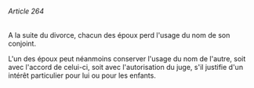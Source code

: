 ###### Article 264

A la suite du divorce, chacun des époux perd l'usage du nom de son conjoint.

L'un des époux peut néanmoins conserver l'usage du nom de l'autre, soit avec l'accord de celui-ci, soit avec l'autorisation du juge, s'il justifie d'un intérêt particulier pour lui ou pour les enfants.

